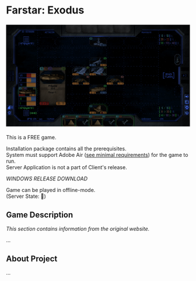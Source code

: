 # Farstar: Exodus  
  
  ![preview1](images/fs1.png)  
  
This is a FREE game.  
  
Installation package contains all the prerequisites.  
System must support Adobe Air ([see minimal requirements](https://uwm.edu/software/adobe-air-and-runtime-distribution/)) for the game to run.  
Server Application is not a part of Client's release.  
  
_WINDOWS RELEASE DOWNLOAD_  
  
Game can be played in offline-mode.  
(Server State: :red_circle:)  
  
## Game Description  
  
_This section contains information from the original website._  
  
...  
  
## About Project  
  
...  
  
